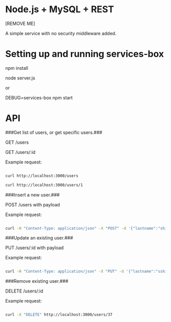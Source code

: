 # Node.js + MySQL + REST #

[REMOVE ME]

A simple service with no security middleware added.


# Setting up and running services-box #

npm install

node server.js

or

DEBUG=services-box npm start


# API #



###Get list of users, or get specific users.###

GET /users

GET /users/:id


Example request:

```bash

curl http://localhost:3000/users

curl http://localhost:3000/users/1

```


###Insert a new user.###

POST /users with payload


Example request:

```bash

curl -H "Content-Type: application/json" -X "POST" -d '{"lastname":"shields","firstname":"will"}' http://localhost:3000/users  

```


###Update an existing user.###

PUT /users/:id with payload


Example request:

```bash

curl -H "Content-Type: application/json" -X "PUT" -d '{"lastname":"sshields","firstname":"wwill"}' http://localhost:3000/users/36

```


###Remove existing user.###

DELETE /users/:id


Example request:

```bash

curl -X "DELETE" http://localhost:3000/users/37

```
